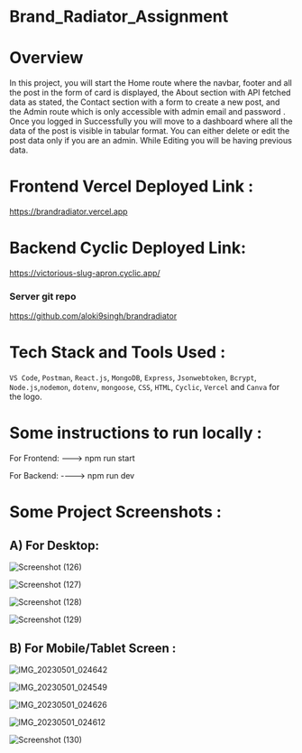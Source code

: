 # Brand_Radiator_Assignment

# Overview
In this project, you will start the Home route where the navbar, footer and all the post in the form of card is displayed,  the About section with API fetched data as stated, the Contact section with a form to create a new post, and the Admin route which is only accessible with admin email  and password . Once you logged in Successfully you will move to a dashboard where all the data of the post is visible in tabular format. You can either delete or edit the post data only if you are an admin. While Editing you will be having previous data.

# Frontend Vercel Deployed Link :
https://brandradiator.vercel.app

# Backend Cyclic Deployed Link: 
https://victorious-slug-apron.cyclic.app/

###  Server git repo
https://github.com/aloki9singh/brandradiator

# Tech Stack and Tools Used :

`VS Code`, `Postman`, `React.js`, `MongoDB`, `Express`, `Jsonwebtoken`, `Bcrypt`, `Node.js`,`nodemon`, `dotenv`, `mongoose`, `CSS`, `HTML`, `Cyclic`, `Vercel` and `Canva` for the logo.

# Some instructions to run locally :


For Frontend: ---> npm run start

For Backend: ----> npm run dev




# Some Project Screenshots :
## A) For Desktop:

![Screenshot (126)](https://user-images.githubusercontent.com/107742899/235376462-d928c3ba-4ed9-43e7-a358-f40eaba522ba.png)

![Screenshot (127)](https://user-images.githubusercontent.com/107742899/235376467-b4cf353e-2631-4ccb-b770-175fafccf1a3.png)

![Screenshot (128)](https://user-images.githubusercontent.com/107742899/235376474-db48c382-ab44-44ba-8d6c-b13d1d34ce11.png)

![Screenshot (129)](https://user-images.githubusercontent.com/107742899/235376480-2e18fd88-1744-4d4c-a9b5-ce1240b8d904.png)


## B) For Mobile/Tablet Screen :

![IMG_20230501_024642](https://user-images.githubusercontent.com/107742899/235376696-2c89b4d9-daaa-4983-b7a0-0a5adfc2b2f9.jpg)

![IMG_20230501_024549](https://user-images.githubusercontent.com/107742899/235376702-5f5ded27-2a03-4467-8bed-715285d0aca8.jpg)

![IMG_20230501_024626](https://user-images.githubusercontent.com/107742899/235376721-009ca9c4-ae21-4d8c-85c4-e60a60b9b410.jpg)

![IMG_20230501_024612](https://user-images.githubusercontent.com/107742899/235376724-001d6c29-7ebd-4cd3-9f93-53dc4678e174.jpg)

![Screenshot (130)](https://user-images.githubusercontent.com/107742899/235417067-1d1c25f7-d3ba-4f8f-81ae-1d34d35f961b.png)
